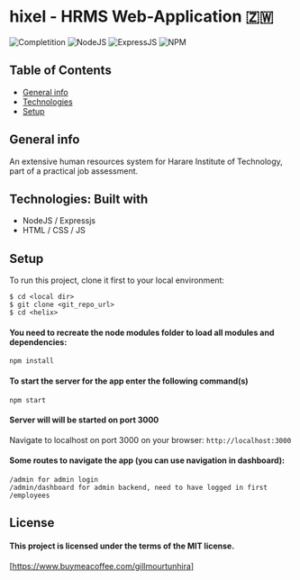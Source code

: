 # hixel - HRMS Web-Application 🇿🇼

<img alt="Completition" src="https://img.shields.io/badge/complete-75%25-orange"> <img alt="NodeJS" src="https://img.shields.io/badge/nodejs-v12.8.2LTS-success"> <img alt="ExpressJS" src="https://img.shields.io/badge/expressjs-v4.17.1-blueviolet"> <img alt="NPM" src="https://img.shields.io/npm/l/express">

## Table of Contents
* [General info](#general-info)
* [Technologies](#technologies)
* [Setup](#setup)

## General info
An extensive human resources system for Harare Institute of Technology, part of a practical job assessment.

## Technologies: Built with
* NodeJS / Expressjs
* HTML / CSS / JS

## Setup
To run this project, clone it first to your local environment:

```
$ cd <local dir>
$ git clone <git_repo_url>
$ cd <helix>
```

#### You need to recreate the node modules folder to load all modules and dependencies:
`npm install`

#### To start the server for the app enter the following command(s)
`npm start`

#### Server will will be started on port 3000
Navigate to localhost on port 3000 on your browser: `http://localhost:3000`

#### Some routes to navigate the app (you can use navigation in dashboard):
```
/admin for admin login
/admin/dashboard for admin backend, need to have logged in first
/employees
```

## License
#### This project is licensed under the terms of the MIT license.

[https://www.buymeacoffee.com/gillmourtunhira]
